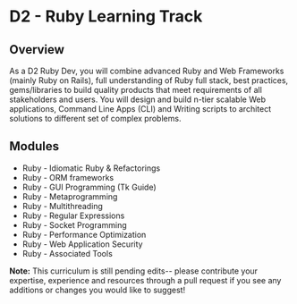 # D2 - Ruby Learning Track

## Overview

As a D2 Ruby Dev, you will combine advanced Ruby and Web Frameworks (mainly Ruby on Rails), full understanding of Ruby full stack, best practices, gems/libraries to build quality products that meet requirements of all stakeholders and users. You will design and build n-tier scalable Web applications, Command Line Apps (CLI) and Writing scripts to architect solutions to different set of complex problems.

## Modules

* Ruby - Idiomatic Ruby & Refactorings
* Ruby - ORM frameworks
* Ruby - GUI Programming (Tk Guide)
* Ruby - Metaprogramming
* Ruby - Multithreading
* Ruby - Regular Expressions
* Ruby - Socket Programming
* Ruby - Performance Optimization
* Ruby - Web Application Security 
* Ruby - Associated Tools

**Note:** This curriculum is still pending edits-- please contribute your expertise, experience and resources through a pull request if you see any additions or changes you would like to suggest!